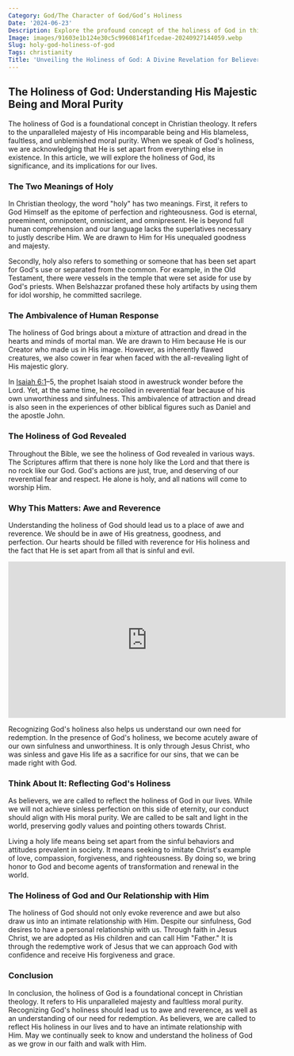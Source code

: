 ```yaml
---
Category: God/The Character of God/God’s Holiness
Date: '2024-06-23'
Description: Explore the profound concept of the holiness of God in this enlightening article. Delve into the awe-inspiring nature of the divine and its significance in theology.
Image: images/91603e1b124e30c5c9960814f1fcedae-20240927144059.webp
Slug: holy-god-holiness-of-god
Tags: christianity
Title: 'Unveiling the Holiness of God: A Divine Revelation for Believers'
---
```


## The Holiness of God: Understanding His Majestic Being and Moral Purity

The holiness of God is a foundational concept in Christian theology. It refers to the unparalleled majesty of His incomparable being and His blameless, faultless, and unblemished moral purity. When we speak of God's holiness, we are acknowledging that He is set apart from everything else in existence. In this article, we will explore the holiness of God, its significance, and its implications for our lives.

### **The Two Meanings of Holy**

In Christian theology, the word "holy" has two meanings. First, it refers to God Himself as the epitome of perfection and righteousness. God is eternal, preeminent, omnipotent, omniscient, and omnipresent. He is beyond full human comprehension and our language lacks the superlatives necessary to justly describe Him. We are drawn to Him for His unequaled goodness and majesty.

Secondly, holy also refers to something or someone that has been set apart for God's use or separated from the common. For example, in the Old Testament, there were vessels in the temple that were set aside for use by God's priests. When Belshazzar profaned these holy artifacts by using them for idol worship, he committed sacrilege.

### **The Ambivalence of Human Response**

The holiness of God brings about a mixture of attraction and dread in the hearts and minds of mortal man. We are drawn to Him because He is our Creator who made us in His image. However, as inherently flawed creatures, we also cower in fear when faced with the all-revealing light of His majestic glory.

In [Isaiah 6:1](https://www.bibleref.com/Isaiah/6/Isaiah-6-1.html)–5, the prophet Isaiah stood in awestruck wonder before the Lord. Yet, at the same time, he recoiled in reverential fear because of his own unworthiness and sinfulness. This ambivalence of attraction and dread is also seen in the experiences of other biblical figures such as Daniel and the apostle John.

### **The Holiness of God Revealed**

Throughout the Bible, we see the holiness of God revealed in various ways. The Scriptures affirm that there is none holy like the Lord and that there is no rock like our God. God's actions are just, true, and deserving of our reverential fear and respect. He alone is holy, and all nations will come to worship Him.

### **Why This Matters: Awe and Reverence**

Understanding the holiness of God should lead us to a place of awe and reverence. We should be in awe of His greatness, goodness, and perfection. Our hearts should be filled with reverence for His holiness and the fact that He is set apart from all that is sinful and evil.


<iframe width="560" height="315" src="https://www.youtube.com/embed/1GDph15KeII" frameborder="0" allow="autoplay; encrypted-media" allowfullscreen></iframe>


Recognizing God's holiness also helps us understand our own need for redemption. In the presence of God's holiness, we become acutely aware of our own sinfulness and unworthiness. It is only through Jesus Christ, who was sinless and gave His life as a sacrifice for our sins, that we can be made right with God.

### **Think About It: Reflecting God's Holiness**

As believers, we are called to reflect the holiness of God in our lives. While we will not achieve sinless perfection on this side of eternity, our conduct should align with His moral purity. We are called to be salt and light in the world, preserving godly values and pointing others towards Christ.

Living a holy life means being set apart from the sinful behaviors and attitudes prevalent in society. It means seeking to imitate Christ's example of love, compassion, forgiveness, and righteousness. By doing so, we bring honor to God and become agents of transformation and renewal in the world.

### **The Holiness of God and Our Relationship with Him**

The holiness of God should not only evoke reverence and awe but also draw us into an intimate relationship with Him. Despite our sinfulness, God desires to have a personal relationship with us. Through faith in Jesus Christ, we are adopted as His children and can call Him "Father." It is through the redemptive work of Jesus that we can approach God with confidence and receive His forgiveness and grace.

### **Conclusion**

In conclusion, the holiness of God is a foundational concept in Christian theology. It refers to His unparalleled majesty and faultless moral purity. Recognizing God's holiness should lead us to awe and reverence, as well as an understanding of our need for redemption. As believers, we are called to reflect His holiness in our lives and to have an intimate relationship with Him. May we continually seek to know and understand the holiness of God as we grow in our faith and walk with Him.